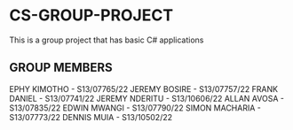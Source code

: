 # CS-GROUP-PROJECT
This is a group project that has  basic C#  applications

## GROUP MEMBERS
EPHY KIMOTHO - S13/07765/22
JEREMY BOSIRE - S13/07757/22
FRANK DANIEL - S13/07741/22
JEREMY NDERITU - S13/10606/22
ALLAN AVOSA - S13/07835/22
EDWIN MWANGI - S13/07790/22
SIMON MACHARIA - S13/07773/22
DENNIS MUIA - S13/10502/22
